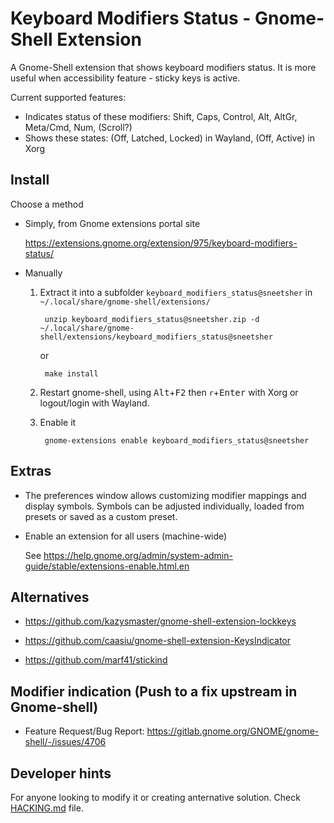 # Keyboard Modifiers Status - Gnome-Shell Extension

 A Gnome-Shell extension that shows keyboard modifiers status. It is more useful when accessibility feature - sticky keys is active. 

 Current supported features:

 - Indicates status of these modifiers: Shift, Caps, Control, Alt, AltGr, Meta/Cmd, Num, (Scroll?)
 - Shows these states: (Off, Latched, Locked) in Wayland, (Off, Active) in Xorg

## Install

Choose a method

- Simply, from Gnome extensions portal site

    https://extensions.gnome.org/extension/975/keyboard-modifiers-status/

- Manually

    1. Extract it into a subfolder `keyboard_modifiers_status@sneetsher` in `~/.local/share/gnome-shell/extensions/`
    
            unzip keyboard_modifiers_status@sneetsher.zip -d ~/.local/share/gnome-shell/extensions/keyboard_modifiers_status@sneetsher

        or

            make install
    
    2. Restart gnome-shell, using <kbd>Alt</kbd>+<kbd>F2</kbd> then `r`+<kbd>Enter</kbd> with Xorg or logout/login with Wayland.
    
    3. Enable it
    
            gnome-extensions enable keyboard_modifiers_status@sneetsher


## Extras

- The preferences window allows customizing modifier mappings and display symbols.
  Symbols can be adjusted individually, loaded from presets or saved as a custom preset.

- Enable an extension for all users (machine-wide)

    See https://help.gnome.org/admin/system-admin-guide/stable/extensions-enable.html.en



## Alternatives

- https://github.com/kazysmaster/gnome-shell-extension-lockkeys
- https://github.com/caasiu/gnome-shell-extension-KeysIndicator

- https://github.com/marf41/stickind

## Modifier indication (Push to a fix upstream in Gnome-shell)

- Feature Request/Bug Report: https://gitlab.gnome.org/GNOME/gnome-shell/-/issues/4706

## Developer hints

For anyone looking to modify it or creating anternative solution. Check [HACKING.md](HACKING.md) file.
